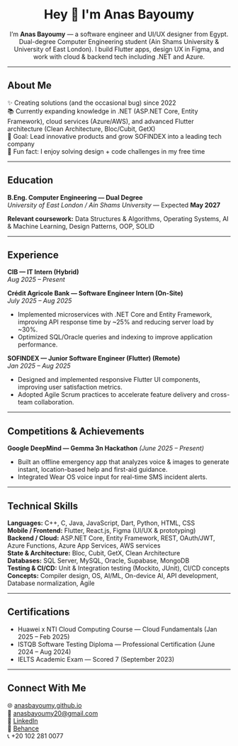 <h1 align="center">Hey 👋 I'm Anas Bayoumy</h1>

<p align="center">
I’m <strong>Anas Bayoumy</strong> — a software engineer and UI/UX designer from Egypt.  
Dual-degree Computer Engineering student (Ain Shams University & University of East London).  
I build Flutter apps, design UX in Figma, and work with cloud & backend tech including .NET and Azure.
</p>

---

## About Me

✨ Creating solutions (and the occasional bug) since 2022  
📚 Currently expanding knowledge in .NET (ASP.NET Core, Entity Framework), cloud services (Azure/AWS), and advanced Flutter architecture (Clean Architecture, Bloc/Cubit, GetX)  
🎯 Goal: Lead innovative products and grow SOFINDEX into a leading tech company  
🎲 Fun fact: I enjoy solving design + code challenges in my free time

---

## Education

**B.Eng. Computer Engineering — Dual Degree**  
*University of East London / Ain Shams University* — Expected **May 2027**

**Relevant coursework:** Data Structures & Algorithms, Operating Systems, AI & Machine Learning, Design Patterns, OOP, SOLID

---

## Experience



**CIB — IT Intern (Hybrid)**  
*Aug 2025 – Present*  
  
**Crédit Agricole Bank — Software Engineer Intern (On-Site)**  
*July 2025 – Aug 2025*  
- Implemented microservices with .NET Core and Entity Framework, improving API response time by ~25% and reducing server load by ~30%.  
- Optimized SQL/Oracle queries and indexing to improve application performance.

**SOFINDEX — Junior Software Engineer (Flutter) (Remote)**  
*Jan 2025 – Aug 2025*  
- Designed and implemented responsive Flutter UI components, improving user satisfaction metrics.  
- Adopted Agile Scrum practices to accelerate feature delivery and cross-team collaboration.

---

## Competitions & Achievements

**Google DeepMind — Gemma 3n Hackathon** *(June 2025 – Present)*  
- Built an offline emergency app that analyzes voice & images to generate instant, location-based help and first-aid guidance.  
- Integrated Wear OS voice input for real-time SMS incident alerts.

---

## Technical Skills

**Languages:** C++, C, Java, JavaScript, Dart, Python, HTML, CSS  
**Mobile / Frontend:** Flutter, React.js, Figma (UI/UX & prototyping)  
**Backend / Cloud:** ASP.NET Core, Entity Framework, REST, OAuth/JWT, Azure Functions, Azure App Services, AWS services  
**State & Architecture:** Bloc, Cubit, GetX, Clean Architecture  
**Databases:** SQL Server, MySQL, Oracle, Supabase, MongoDB  
**Testing & CI/CD:** Unit & Integration testing (Mockito, JUnit), CI/CD concepts  
**Concepts:** Compiler design, OS, AI/ML, On-device AI, API development, Database normalization, Agile


---

## Certifications

- Huawei x NTI Cloud Computing Course — Cloud Fundamentals (Jan 2025 – Feb 2025)  
- ISTQB Software Testing Diploma — Professional Certification (June 2024 – Aug 2024)  
- IELTS Academic Exam — Scored 7 (September 2023)

---

## Connect With Me

🌐 [anasbayoumy.github.io](https://anasbayoumy.github.io/)  
📧 [anasbayoumy20@gmail.com](mailto:anasbayoumy20@gmail.com)  
💼 [LinkedIn](https://www.linkedin.com/in/anasbayoumy)  
🎨 [Behance](https://www.behance.net/anasbayoumy)  
📞 +20 102 281 0077
